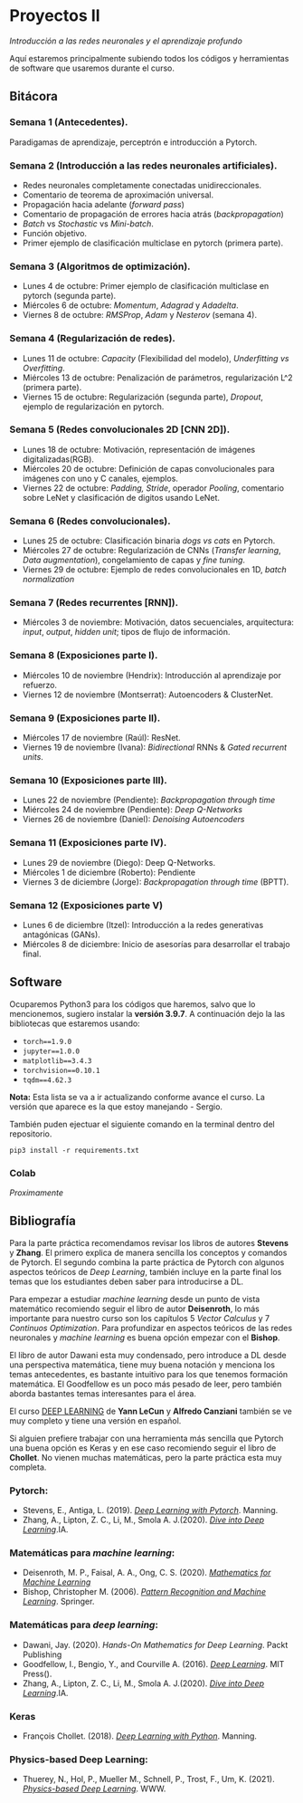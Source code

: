 # Proyectos II
*Introducción a las redes neuronales y el aprendizaje profundo*

Aquí estaremos principalmente subiendo todos los códigos y herramientas de software que usaremos durante el curso.

## Bitácora

### Semana 1 (Antecedentes).
Paradigamas de aprendizaje, perceptrón e introducción a Pytorch.
### Semana 2 (Introducción a las redes neuronales artificiales). 
  * Redes neuronales completamente conectadas unidireccionales.
  * Comentario de teorema de aproximación universal.
  * Propagación hacia adelante (*forward pass*)
  * Comentario de propagación de errores hacia atrás (*backpropagation*)
  * *Batch* vs *Stochastic* vs *Mini-batch*.
  * Función objetivo.
  * Primer ejemplo de clasificación multiclase en pytorch (primera parte).
### Semana 3 (Algoritmos de optimización).
  * Lunes 4 de octubre: Primer ejemplo de clasificación multiclase en pytorch (segunda parte).
  * Miércoles 6 de octubre: *Momentum*, *Adagrad* y *Adadelta*.
  * Viernes 8 de octubre: *RMSProp*, *Adam* y *Nesterov* (semana 4).
### Semana 4 (Regularización de redes).
  * Lunes 11 de octubre: *Capacity* (Flexibilidad del modelo), *Underfitting vs Overfitting*.
  * Miércoles 13 de octubre: Penalización de parámetros, regularización L^2 (primera parte).
  * Viernes 15 de octubre: Regularización (segunda parte), *Dropout*, ejemplo de regularización en pytorch.
### Semana 5 (Redes convolucionales 2D [CNN 2D]).
  * Lunes 18 de octubre: Motivación, representación de imágenes digitalizadas(RGB).  
  * Miércoles 20 de octubre: Definición de capas convolucionales para imágenes con uno y C canales, ejemplos.
  * Viernes 22 de octubre: *Padding, Stride*, operador *Pooling*, comentario sobre LeNet y clasificación de digitos usando LeNet.
### Semana 6 (Redes convolucionales).
  * Lunes 25 de octubre: Clasificación binaria *dogs vs cats* en Pytorch.
  * Miércoles 27 de octubre: Regularización de CNNs (*Transfer learning*, *Data augmentation*), congelamiento de capas y *fine tuning*.
  * Viernes 29 de octubre: Ejemplo de redes convolucionales en 1D, *batch normalization*
### Semana 7 (Redes recurrentes [RNN]).
  * Miércoles 3 de noviembre: Motivación, datos secuenciales, arquitectura: *input*, *output*, *hidden unit*; tipos de flujo de información. 
### Semana 8 (Exposiciones parte I).
  * Miércoles 10 de noviembre (Hendrix): Introducción al aprendizaje por refuerzo.
  * Viernes 12 de noviembre (Montserrat): Autoencoders & ClusterNet.
### Semana 9 (Exposiciones parte II).
  * Miércoles 17 de noviembre (Raúl): ResNet.
  * Viernes 19 de noviembre (Ivana): *Bidirectional* RNNs & *Gated recurrent units*. 
### Semana 10 (Exposiciones parte III).
  * Lunes 22 de noviembre (Pendiente): *Backpropagation through time*
  * Miércoles 24 de noviembre (Pendiente): *Deep Q-Networks*
  * Viernes 26 de noviembre (Daniel): *Denoising Autoencoders*
### Semana 11 (Exposiciones parte IV).
  * Lunes 29 de noviembre (Diego): Deep Q-Networks.
  * Miércoles 1 de diciembre (Roberto): Pendiente
  * Viernes 3 de diciembre (Jorge): *Backpropagation through time* (BPTT).
### Semana 12 (Exposiciones parte V)
  * Lunes 6 de diciembre (Itzel): Introducción a la redes generativas antagónicas (GANs).
  * Miércoles 8 de diciembre: Inicio de asesorías para desarrollar el trabajo final.
  
## Software
Ocuparemos Python3 para los códigos que haremos, salvo que lo mencionemos, sugiero instalar la **versión 3.9.7**. A continuación dejo la las bibliotecas que estaremos usando:

* ``torch==1.9.0``
* ``jupyter==1.0.0``
* ``matplotlib==3.4.3``
* ``torchvision==0.10.1``
* ``tqdm==4.62.3``

**Nota:** Esta lista se va a ir actualizando conforme avance el curso. La versión que aparece es la que estoy manejando - Sergio.

También puden ejectuar el siguiente comando en la terminal dentro del repositorio.

``pip3 install -r requirements.txt``

### Colab 
*Proximamente*

## Bibliografía

Para la parte práctica recomendamos revisar los libros de autores **Stevens** y **Zhang**. El primero explica de manera sencilla los conceptos y comandos de Pytorch. El segundo combina la parte práctica de Pytorch con algunos aspectos teóricos de *Deep Learning*, también incluye en la parte final los temas que los estudiantes deben saber para introducirse a DL. 

Para empezar a estudiar *machine learning* desde un punto de vista matemático recomiendo seguir el libro de autor **Deisenroth**, lo más importante para nuestro curso son los capítulos 5 *Vector Calculus* y 7 *Continuos Optimization*. Para profundizar en aspectos teóricos de las redes neuronales y *machine learning* es buena opción empezar con el **Bishop**.

El libro de autor Dawani esta muy condensado, pero introduce a DL desde una perspectiva matemática, tiene muy buena notación y menciona los temas antecedentes, es bastante intuitivo para los que tenemos formación matemática. El Goodfellow es un poco más pesado de leer, pero también aborda bastantes temas interesantes para el área.

El curso [DEEP LEARNING](https://atcold.github.io/pytorch-Deep-Learning/) de **Yann LeCun** y **Alfredo Canziani** también se ve muy completo y tiene una versión en español.

Si alguien prefiere trabajar con una herramienta más sencilla que Pytorch una buena opción es Keras y en ese caso recomiendo seguir el libro de **Chollet**. No vienen muchas matemáticas, pero la parte práctica esta muy completa.

### Pytorch:
* Stevens, E., Antiga, L. (2019). [*Deep Learning with Pytorch*](https://pytorch.org/assets/deep-learning/Deep-Learning-with-PyTorch.pdf). Manning.
* Zhang, A., Lipton, Z. C., Li, M., Smola A. J.(2020). [*Dive into Deep Learning*](https://d2l.ai).IA.

### Matemáticas para *machine learning*:
* Deisenroth, M. P., Faisal, A. A., Ong, C. S. (2020). [*Mathematics for Machine Learning*](https://mml-book.github.io/book/mml-book.pdf)
* Bishop, Christopher M. (2006). [*Pattern Recognition and Machine Learning*](http://users.isr.ist.utl.pt/~wurmd/Livros/school/Bishop%20-%20Pattern%20Recognition%20And%20Machine%20Learning%20-%20Springer%20%202006.pdf). Springer.

### Matemáticas para *deep learning*:
* Dawani, Jay. (2020). *Hands-On Mathematics for Deep Learning*. Packt Publishing
* Goodfellow, I., Bengio, Y., and Courville A. (2016). [*Deep Learning*](https://www.deeplearningbook.org). MIT Press().
* Zhang, A., Lipton, Z. C., Li, M., Smola A. J.(2020). [*Dive into Deep Learning*](https://d2l.ai).IA.

### Keras
* François Chollet. (2018). [*Deep Learning with Python*](https://tanthiamhuat.files.wordpress.com/2018/03/deeplearningwithpython.pdf). Manning.

### Physics-based Deep Learning:
* Thuerey, N., Hol, P., Mueller M., Schnell, P., Trost, F., Um, K. (2021). [*Physics-based Deep Learning*](https://physicsbaseddeeplearning.org). WWW.


